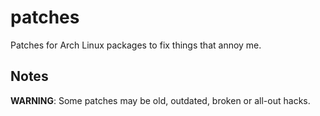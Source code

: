 patches
=======
Patches for Arch Linux packages to fix things that annoy me.

Notes
-----
**WARNING**: Some patches may be old, outdated, broken or all-out hacks.
